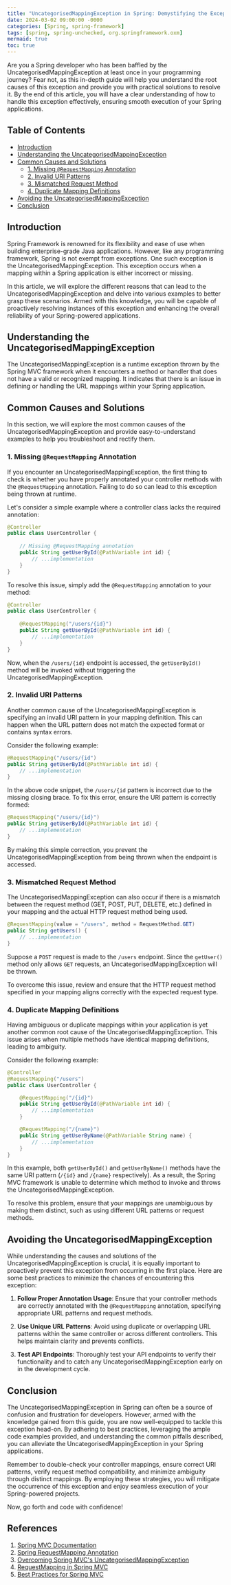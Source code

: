 ```yaml
---
title: "UncategorisedMappingException in Spring: Demystifying the Exception and Resolving Common Issues"
date: 2024-03-02 09:00:00 -0000
categories: [Spring, spring-framework]
tags: [spring, spring-unchecked, org.springframework.oxm]
mermaid: true
toc: true
---
```



Are you a Spring developer who has been baffled by the UncategorisedMappingException at least once in your programming journey? Fear not, as this in-depth guide will help you understand the root causes of this exception and provide you with practical solutions to resolve it. By the end of this article, you will have a clear understanding of how to handle this exception effectively, ensuring smooth execution of your Spring applications.

## Table of Contents

- [Introduction](#introduction)
- [Understanding the UncategorisedMappingException](#understanding-the-uncategorisedmappingexception)
- [Common Causes and Solutions](#common-causes-and-solutions)
  - [1. Missing `@RequestMapping` Annotation](#1-missing-requestmapping-annotation)
  - [2. Invalid URI Patterns](#2-invalid-uri-patterns)
  - [3. Mismatched Request Method](#3-mismatched-request-method)
  - [4. Duplicate Mapping Definitions](#4-duplicate-mapping-definitions)
- [Avoiding the UncategorisedMappingException](#avoiding-the-uncategorisedmappingexception)
- [Conclusion](#conclusion)

## Introduction

Spring Framework is renowned for its flexibility and ease of use when building enterprise-grade Java applications. However, like any programming framework, Spring is not exempt from exceptions. One such exception is the UncategorisedMappingException. This exception occurs when a mapping within a Spring application is either incorrect or missing.

In this article, we will explore the different reasons that can lead to the UncategorisedMappingException and delve into various examples to better grasp these scenarios. Armed with this knowledge, you will be capable of proactively resolving instances of this exception and enhancing the overall reliability of your Spring-powered applications.

## Understanding the UncategorisedMappingException

The UncategorisedMappingException is a runtime exception thrown by the Spring MVC framework when it encounters a method or handler that does not have a valid or recognized mapping. It indicates that there is an issue in defining or handling the URL mappings within your Spring application.

## Common Causes and Solutions

In this section, we will explore the most common causes of the UncategorisedMappingException and provide easy-to-understand examples to help you troubleshoot and rectify them.

### 1. Missing `@RequestMapping` Annotation

If you encounter an UncategorisedMappingException, the first thing to check is whether you have properly annotated your controller methods with the `@RequestMapping` annotation. Failing to do so can lead to this exception being thrown at runtime.

Let's consider a simple example where a controller class lacks the required annotation:

```java
@Controller
public class UserController {
    
    // Missing @RequestMapping annotation
    public String getUserById(@PathVariable int id) {
        // ...implementation
    }
}
```

To resolve this issue, simply add the `@RequestMapping` annotation to your method:

```java
@Controller
public class UserController {
    
    @RequestMapping("/users/{id}")
    public String getUserById(@PathVariable int id) {
        // ...implementation
    }
}
```

Now, when the `/users/{id}` endpoint is accessed, the `getUserById()` method will be invoked without triggering the UncategorisedMappingException.

### 2. Invalid URI Patterns

Another common cause of the UncategorisedMappingException is specifying an invalid URI pattern in your mapping definition. This can happen when the URL pattern does not match the expected format or contains syntax errors.

Consider the following example:

```java
@RequestMapping("/users/{id")
public String getUserById(@PathVariable int id) {
    // ...implementation
}
```

In the above code snippet, the `/users/{id` pattern is incorrect due to the missing closing brace. To fix this error, ensure the URI pattern is correctly formed:

```java
@RequestMapping("/users/{id}")
public String getUserById(@PathVariable int id) {
    // ...implementation
}
```

By making this simple correction, you prevent the UncategorisedMappingException from being thrown when the endpoint is accessed.

### 3. Mismatched Request Method

The UncategorisedMappingException can also occur if there is a mismatch between the request method (GET, POST, PUT, DELETE, etc.) defined in your mapping and the actual HTTP request method being used.

```java
@RequestMapping(value = "/users", method = RequestMethod.GET)
public String getUsers() {
    // ...implementation
}
```

Suppose a `POST` request is made to the `/users` endpoint. Since the `getUser()` method only allows `GET` requests, an UncategorisedMappingException will be thrown.

To overcome this issue, review and ensure that the HTTP request method specified in your mapping aligns correctly with the expected request type.

### 4. Duplicate Mapping Definitions

Having ambiguous or duplicate mappings within your application is yet another common root cause of the UncategorisedMappingException. This issue arises when multiple methods have identical mapping definitions, leading to ambiguity.

Consider the following example:

```java
@Controller
@RequestMapping("/users")
public class UserController {

    @RequestMapping("/{id}")
    public String getUserById(@PathVariable int id) {
        // ...implementation
    }

    @RequestMapping("/{name}")
    public String getUserByName(@PathVariable String name) {
        // ...implementation
    }
}
```

In this example, both `getUserById()` and `getUserByName()` methods have the same URI pattern (`/{id}` and `/{name}` respectively). As a result, the Spring MVC framework is unable to determine which method to invoke and throws the UncategorisedMappingException.

To resolve this problem, ensure that your mappings are unambiguous by making them distinct, such as using different URL patterns or request methods.

## Avoiding the UncategorisedMappingException

While understanding the causes and solutions of the UncategorisedMappingException is crucial, it is equally important to proactively prevent this exception from occurring in the first place. Here are some best practices to minimize the chances of encountering this exception:

1. **Follow Proper Annotation Usage**: Ensure that your controller methods are correctly annotated with the `@RequestMapping` annotation, specifying appropriate URL patterns and request methods.

2. **Use Unique URL Patterns**: Avoid using duplicate or overlapping URL patterns within the same controller or across different controllers. This helps maintain clarity and prevents conflicts.

3. **Test API Endpoints**: Thoroughly test your API endpoints to verify their functionality and to catch any UncategorisedMappingException early on in the development cycle.

## Conclusion

The UncategorisedMappingException in Spring can often be a source of confusion and frustration for developers. However, armed with the knowledge gained from this guide, you are now well-equipped to tackle this exception head-on. By adhering to best practices, leveraging the ample code examples provided, and understanding the common pitfalls described, you can alleviate the UncategorisedMappingException in your Spring applications.

Remember to double-check your controller mappings, ensure correct URI patterns, verify request method compatibility, and minimize ambiguity through distinct mappings. By employing these strategies, you will mitigate the occurrence of this exception and enjoy seamless execution of your Spring-powered projects.

Now, go forth and code with confidence!

## References

1. [Spring MVC Documentation](https://docs.spring.io/spring-framework/docs/current/reference/html/web.html)
2. [Spring RequestMapping Annotation](https://docs.spring.io/spring-framework/docs/current/javadoc-api/org/springframework/web/bind/annotation/RequestMapping.html)
3. [Overcoming Spring MVC's UncategorisedMappingException](https://medium.com/swlh/overcoming-spring-mvcs-uncategorizedmappingexception-2e61925bcb97)
4. [RequestMapping in Spring MVC](https://www.baeldung.com/spring-requestmapping)
5. [Best Practices for Spring MVC](https://blog.marcnuri.com/best-practices-for-spring-mvc-controllers/)